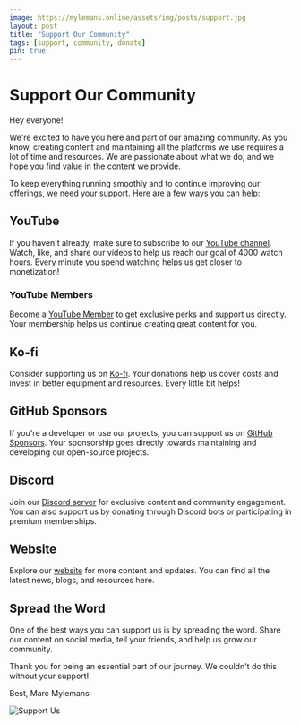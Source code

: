 ```yaml
---
image: https://mylemans.online/assets/img/posts/support.jpg
layout: post
title: "Support Our Community"
tags: [support, community, donate]
pin: true
---
```


# Support Our Community

Hey everyone!

We're excited to have you here and part of our amazing community. As you know, creating content and maintaining all the platforms we use requires a lot of time and resources. We are passionate about what we do, and we hope you find value in the content we provide.

To keep everything running smoothly and to continue improving our offerings, we need your support. Here are a few ways you can help:

## YouTube

If you haven't already, make sure to subscribe to our [YouTube channel](https://www.youtube.com/channel/UC1y0Dtbzss2I3mm45xPMm1Q). Watch, like, and share our videos to help us reach our goal of 4000 watch hours. Every minute you spend watching helps us get closer to monetization!

### YouTube Members

Become a [YouTube Member](https://www.youtube.com/channel/UC1y0Dtbzss2I3mm45xPMm1Q/join) to get exclusive perks and support us directly. Your membership helps us continue creating great content for you.

## Ko-fi

Consider supporting us on [Ko-fi](https://ko-fi.com/mylemansonline). Your donations help us cover costs and invest in better equipment and resources. Every little bit helps!

## GitHub Sponsors

If you're a developer or use our projects, you can support us on [GitHub Sponsors](https://github.com/sponsors/marcmylemans). Your sponsorship goes directly towards maintaining and developing our open-source projects.

## Discord

Join our [Discord server](https://discord.gg/EW2kn976) for exclusive content and community engagement. You can also support us by donating through Discord bots or participating in premium memberships.

## Website

Explore our [website](https://mylemans.online) for more content and updates. You can find all the latest news, blogs, and resources here.

## Spread the Word

One of the best ways you can support us is by spreading the word. Share our content on social media, tell your friends, and help us grow our community.

Thank you for being an essential part of our journey. We couldn't do this without your support!

Best,
Marc Mylemans

![Support Us](https://mylemans.online/assets/img/posts/support.jpg)
